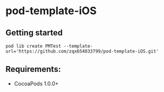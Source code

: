 pod-template-iOS
============

## Getting started

`
pod lib create PMTest --template-url='https://github.com/zqx654033799/pod-template-iOS.git'
`

## Requirements:

- CocoaPods 1.0.0+
